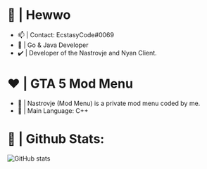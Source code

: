 # 💜 | Hewwo
- 📫 | Contact: EcstasyCode#0069
- 📖 | Go & Java Developer
- ✔️ | Developer of the Nastrovje and Nyan Client.

# ❤️ | GTA 5 Mod Menu
- 💉 | Nastrovje (Mod Menu) is a private mod menu coded by me.
- 📝 | Main Language: C++


# 🖤 | Github Stats:
![GitHub stats](https://github-readme-stats.vercel.app/api?username=ecstasycode&show_icons=true&layout=compact)
